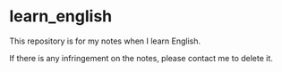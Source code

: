 # learn_english

This repository is for my notes when I learn English.

If there is any infringement on the notes, please contact me to delete it.